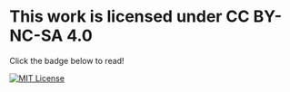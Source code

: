 # This work is licensed under CC BY-NC-SA 4.0
Click the badge below to read!

[![MIT License](https://img.shields.io/badge/license-CC--BY--NC--SA--4.0-green.svg)](https://creativecommons.org/licenses/by-nc-sa/4.0/deed.en)
